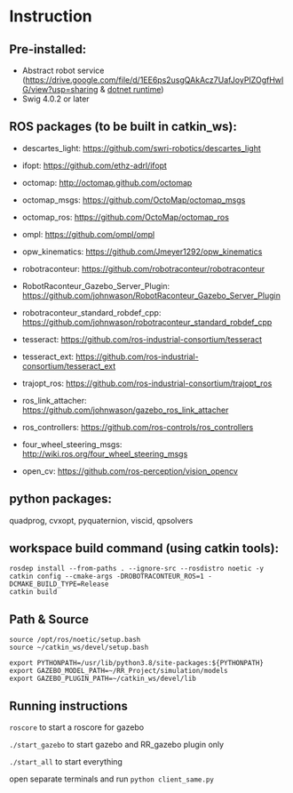 # Instruction
## Pre-installed:
* Abstract robot service (https://drive.google.com/file/d/1EE6ps2usgQAkAcz7UafJoyPIZOgfHwIG/view?usp=sharing & [dotnet runtime](https://docs.microsoft.com/en-us/dotnet/core/install/linux-ubuntu))
* Swig 4.0.2 or later

## ROS packages (to be built in catkin_ws):
* descartes_light: https://github.com/swri-robotics/descartes_light
* ifopt: https://github.com/ethz-adrl/ifopt
* octomap: http://octomap.github.com/octomap
* octomap_msgs: https://github.com/OctoMap/octomap_msgs
* octomap_ros: https://github.com/OctoMap/octomap_ros
* ompl: https://github.com/ompl/ompl
* opw_kinematics: https://github.com/Jmeyer1292/opw_kinematics
* robotraconteur: https://github.com/robotraconteur/robotraconteur
* RobotRaconteur_Gazebo_Server_Plugin: https://github.com/johnwason/RobotRaconteur_Gazebo_Server_Plugin
* robotraconteur_standard_robdef_cpp: https://github.com/johnwason/robotraconteur_standard_robdef_cpp
* tesseract: https://github.com/ros-industrial-consortium/tesseract
* tesseract_ext: https://github.com/ros-industrial-consortium/tesseract_ext
* trajopt_ros: https://github.com/ros-industrial-consortium/trajopt_ros

* ros_link_attacher: https://github.com/johnwason/gazebo_ros_link_attacher
* ros_controllers: https://github.com/ros-controls/ros_controllers
* four_wheel_steering_msgs: http://wiki.ros.org/four_wheel_steering_msgs
* open_cv: https://github.com/ros-perception/vision_opencv


## python packages:
quadprog, cvxopt, pyquaternion, viscid, qpsolvers

## workspace build command (using catkin tools):
```
rosdep install --from-paths . --ignore-src --rosdistro noetic -y
catkin config --cmake-args -DROBOTRACONTEUR_ROS=1 -DCMAKE_BUILD_TYPE=Release
catkin build
```

## Path & Source
```
source /opt/ros/noetic/setup.bash
source ~/catkin_ws/devel/setup.bash

export PYTHONPATH=/usr/lib/python3.8/site-packages:${PYTHONPATH}
export GAZEBO_MODEL_PATH=~/RR_Project/simulation/models
export GAZEBO_PLUGIN_PATH=~/catkin_ws/devel/lib
```



## Running instructions


`roscore` to start a roscore for gazebo

`./start_gazebo` to start gazebo and RR_gazebo plugin only

`./start_all` to start everything

open separate terminals and run
`python client_same.py`
